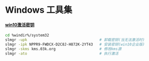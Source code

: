 # Windows 工具集

#### [win10激活密钥](http://www.win7zhijia.cn/win10jc/win10_29118.html)
~~~bash
cd %windir%/system32
slmgr -upk                                 # 卸载密钥(当无法激活时)
slmgr -ipk NPPR9-FWDCX-D2C8J-H872K-2YT43   # 安装密钥(win10企业版)
slmgr -skms kms.03k.org                    # 修改kms源
slmgr -ato                                 # 执行激活
~~~

